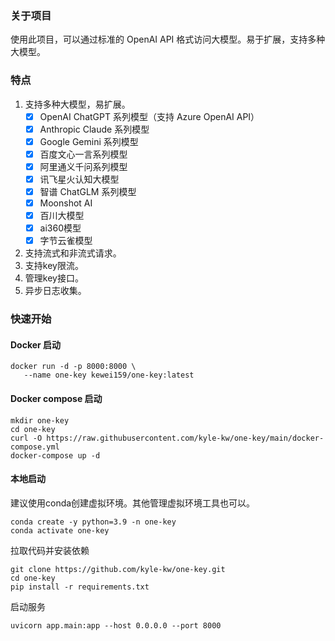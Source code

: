 
### 关于项目

使用此项目，可以通过标准的 OpenAI API 格式访问大模型。易于扩展，支持多种大模型。

### 特点
1. 支持多种大模型，易扩展。
    - [x] OpenAI ChatGPT 系列模型（支持 Azure OpenAI API）
    - [x] Anthropic Claude 系列模型
    - [x] Google Gemini 系列模型
    - [x] 百度文心一言系列模型
    - [x] 阿里通义千问系列模型
    - [x] 讯飞星火认知大模型
    - [x] 智谱 ChatGLM 系列模型
    - [x] Moonshot AI
    - [x] 百川大模型
    - [x] ai360模型
    - [x] 字节云雀模型
2. 支持流式和非流式请求。
3. 支持key限流。
4. 管理key接口。
5. 异步日志收集。

### 快速开始

#### Docker 启动
```shell
docker run -d -p 8000:8000 \
   --name one-key kewei159/one-key:latest
```

#### Docker compose 启动
```shell
mkdir one-key
cd one-key
curl -O https://raw.githubusercontent.com/kyle-kw/one-key/main/docker-compose.yml
docker-compose up -d
```

#### 本地启动

建议使用conda创建虚拟环境。其他管理虚拟环境工具也可以。
```shell
conda create -y python=3.9 -n one-key
conda activate one-key
```

拉取代码并安装依赖
```shell
git clone https://github.com/kyle-kw/one-key.git
cd one-key
pip install -r requirements.txt
```

启动服务
```shell
uvicorn app.main:app --host 0.0.0.0 --port 8000
```


